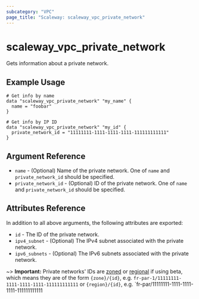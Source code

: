 ```yaml
---
subcategory: "VPC"
page_title: "Scaleway: scaleway_vpc_private_network"
---
```


# scaleway_vpc_private_network

Gets information about a private network.

## Example Usage

```hcl
# Get info by name
data "scaleway_vpc_private_network" "my_name" {
  name = "foobar"
}

# Get info by IP ID
data "scaleway_vpc_private_network" "my_id" {
  private_network_id = "11111111-1111-1111-1111-111111111111"
}
```

## Argument Reference

* `name` - (Optional) Name of the private network. One of `name` and `private_network_id` should be specified.
* `private_network_id` - (Optional) ID of the private network. One of `name` and `private_network_id` should be specified.

## Attributes Reference

In addition to all above arguments, the following attributes are exported:

- `id` - The ID of the private network.
- `ipv4_subnet` - (Optional) The IPv4 subnet associated with the private network.
- `ipv6_subnets` - (Optional) The IPv6 subnets associated with the private network.

~> **Important:** Private networks' IDs are [zoned](../guides/regions_and_zones.md#resource-ids) or [regional](../guides/regions_and_zones.md#resource-ids) if using beta, which means they are of the form `{zone}/{id}`, e.g. `fr-par-1/11111111-1111-1111-1111-111111111111` or `{region}/{id}`, e.g. `fr-par/11111111-1111-1111-1111-111111111111
